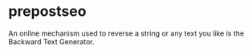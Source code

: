 # prepostseo
An online mechanism used to reverse a string or any text you like is the Backward Text Generator.
